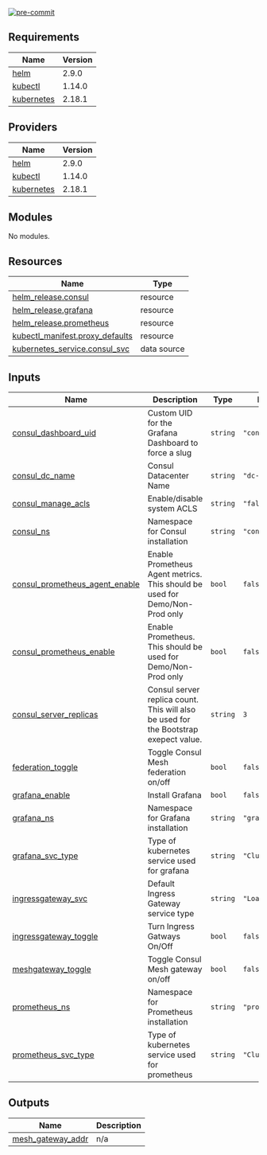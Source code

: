 [![pre-commit](https://github.com/Arctiq-Terraform-Modules/terraform-consul-gke/actions/workflows/pre-commit-checks.yaml/badge.svg?branch=main)](https://github.com/Arctiq-Terraform-Modules/terraform-consul-gke/actions/workflows/pre-commit-checks.yaml)

## Requirements

| Name | Version |
|------|---------|
| <a name="requirement_helm"></a> [helm](#requirement\_helm) | 2.9.0 |
| <a name="requirement_kubectl"></a> [kubectl](#requirement\_kubectl) | 1.14.0 |
| <a name="requirement_kubernetes"></a> [kubernetes](#requirement\_kubernetes) | 2.18.1 |

## Providers

| Name | Version |
|------|---------|
| <a name="provider_helm"></a> [helm](#provider\_helm) | 2.9.0 |
| <a name="provider_kubectl"></a> [kubectl](#provider\_kubectl) | 1.14.0 |
| <a name="provider_kubernetes"></a> [kubernetes](#provider\_kubernetes) | 2.18.1 |

## Modules

No modules.

## Resources

| Name | Type |
|------|------|
| [helm_release.consul](https://registry.terraform.io/providers/hashicorp/helm/2.9.0/docs/resources/release) | resource |
| [helm_release.grafana](https://registry.terraform.io/providers/hashicorp/helm/2.9.0/docs/resources/release) | resource |
| [helm_release.prometheus](https://registry.terraform.io/providers/hashicorp/helm/2.9.0/docs/resources/release) | resource |
| [kubectl_manifest.proxy_defaults](https://registry.terraform.io/providers/gavinbunney/kubectl/1.14.0/docs/resources/manifest) | resource |
| [kubernetes_service.consul_svc](https://registry.terraform.io/providers/hashicorp/kubernetes/2.18.1/docs/data-sources/service) | data source |

## Inputs

| Name | Description | Type | Default | Required |
|------|-------------|------|---------|:--------:|
| <a name="input_consul_dashboard_uid"></a> [consul\_dashboard\_uid](#input\_consul\_dashboard\_uid) | Custom UID for the Grafana Dashboard to force a slug | `string` | `"consul"` | no |
| <a name="input_consul_dc_name"></a> [consul\_dc\_name](#input\_consul\_dc\_name) | Consul Datacenter Name | `string` | `"dc-gke"` | no |
| <a name="input_consul_manage_acls"></a> [consul\_manage\_acls](#input\_consul\_manage\_acls) | Enable/disable system ACLS | `string` | `"false"` | no |
| <a name="input_consul_ns"></a> [consul\_ns](#input\_consul\_ns) | Namespace for Consul installation | `string` | `"consul"` | no |
| <a name="input_consul_prometheus_agent_enable"></a> [consul\_prometheus\_agent\_enable](#input\_consul\_prometheus\_agent\_enable) | Enable Prometheus Agent metrics. This should be used for Demo/Non-Prod only | `bool` | `false` | no |
| <a name="input_consul_prometheus_enable"></a> [consul\_prometheus\_enable](#input\_consul\_prometheus\_enable) | Enable Prometheus. This should be used for Demo/Non-Prod only | `bool` | `false` | no |
| <a name="input_consul_server_replicas"></a> [consul\_server\_replicas](#input\_consul\_server\_replicas) | Consul server replica count. This will also be used for the Bootstrap exepect value. | `string` | `3` | no |
| <a name="input_federation_toggle"></a> [federation\_toggle](#input\_federation\_toggle) | Toggle Consul Mesh federation on/off | `bool` | `false` | no |
| <a name="input_grafana_enable"></a> [grafana\_enable](#input\_grafana\_enable) | Install Grafana | `bool` | `false` | no |
| <a name="input_grafana_ns"></a> [grafana\_ns](#input\_grafana\_ns) | Namespace for Grafana installation | `string` | `"grafana"` | no |
| <a name="input_grafana_svc_type"></a> [grafana\_svc\_type](#input\_grafana\_svc\_type) | Type of kubernetes service used for grafana | `string` | `"ClusterIP"` | no |
| <a name="input_ingressgateway_svc"></a> [ingressgateway\_svc](#input\_ingressgateway\_svc) | Default Ingress Gateway service type | `string` | `"LoadBalancer"` | no |
| <a name="input_ingressgateway_toggle"></a> [ingressgateway\_toggle](#input\_ingressgateway\_toggle) | Turn Ingress Gatways On/Off | `bool` | `false` | no |
| <a name="input_meshgateway_toggle"></a> [meshgateway\_toggle](#input\_meshgateway\_toggle) | Toggle Consul Mesh gateway on/off | `bool` | `false` | no |
| <a name="input_prometheus_ns"></a> [prometheus\_ns](#input\_prometheus\_ns) | Namespace for Prometheus installation | `string` | `"prometheus"` | no |
| <a name="input_prometheus_svc_type"></a> [prometheus\_svc\_type](#input\_prometheus\_svc\_type) | Type of kubernetes service used for prometheus | `string` | `"ClusterIP"` | no |

## Outputs

| Name | Description |
|------|-------------|
| <a name="output_mesh_gateway_addr"></a> [mesh\_gateway\_addr](#output\_mesh\_gateway\_addr) | n/a |
